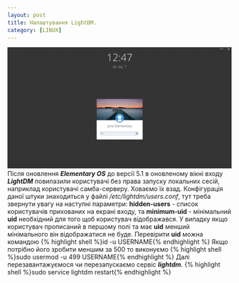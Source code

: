 ```yaml
---
layout: post
title: Налаштування LightDM.
category: [LINUX]
---
```

![lightdm logo](/assets/media/lightdm.png?style=head)  
Після оновлення ***Elementary OS*** до версії 5.1 в оновленому вікні входу ***LightDM*** повилазили користувачі без права запуску локальних сесій, наприклад користувачі самба-серверу. Ховаємо їх взад. <!--more--> Конфігурація даної штуки знаходиться у файлі */etc/lightdm/users.conf*, тут треба звернути увагу на наступні параметри: **hidden-users** - список користувачів прихованих на екрані входу, та **minimum-uid** - мінімальний **uid** необхідний для того щоб користувач відображався. У випадку якщо користувач прописаний в першому полі та має **uid** менший мінімального він відображатися не буде. Перевірити **uid** можна командою
    {% highlight shell %}id -u USERNAME{% endhighlight %}
Якщо потрібно його зробити меншим за 500 то виконуємо
    {% highlight shell %}sudo usermod -u 499 USERNAME{% endhighlight %}
Далі перезавантажуємося чи перезапускаємо сервіс ***lightdm***.
    {% highlight shell %}sudo service lightdm restart{% endhighlight %}
